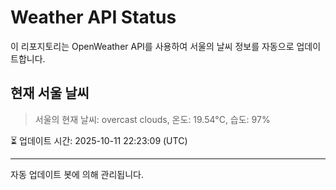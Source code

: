 
# Weather API Status

이 리포지토리는 OpenWeather API를 사용하여 서울의 날씨 정보를 자동으로 업데이트합니다.

## 현재 서울 날씨
> 서울의 현재 날씨: overcast clouds, 온도: 19.54°C, 습도: 97%

⏳ 업데이트 시간: 2025-10-11 22:23:09 (UTC)

---
자동 업데이트 봇에 의해 관리됩니다.

